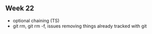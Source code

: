 ## Week 22

- optional chaining (TS)
- git rm, git rm -f, issues removing things already tracked with git
